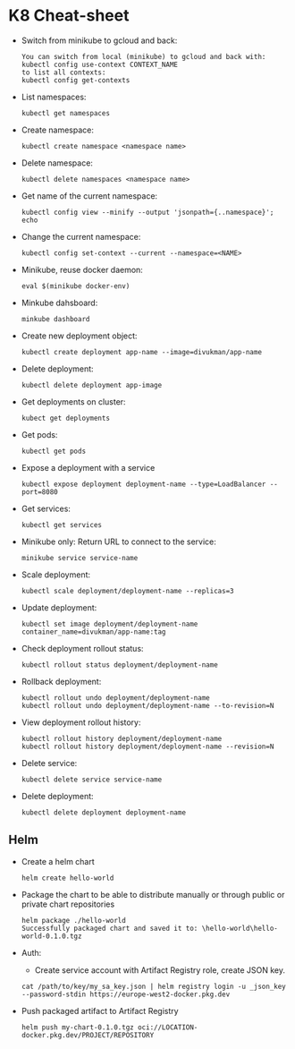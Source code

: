 # K8 Cheat-sheet

* Switch from minikube to gcloud and back:
    ```
    You can switch from local (minikube) to gcloud and back with:
    kubectl config use-context CONTEXT_NAME
    to list all contexts:
    kubectl config get-contexts
    ```

* List namespaces:
    ```
    kubectl get namespaces
    ```

* Create namespace:
    ```
    kubectl create namespace <namespace name>
    ```

* Delete namespace:
    ```
    kubectl delete namespaces <namespace name>    
    ```

* Get name of the current namespace:
    ```
    kubectl config view --minify --output 'jsonpath={..namespace}'; echo
    ```

* Change the current namespace:
    ```
    kubectl config set-context --current --namespace=<NAME>
    ```

* Minikube, reuse docker daemon:

    ```
    eval $(minikube docker-env)
    ``` 

* Minkube dahsboard:
    ```
    minkube dashboard
    ``` 

* Create new deployment object:
    ```
    kubectl create deployment app-name --image=divukman/app-name
    ```

* Delete deployment:
    ```
    kubectl delete deployment app-image
    ```

* Get deployments on cluster:
    ```
    kubect get deployments
    ```

* Get pods:
    ```
    kubectl get pods
    ```

* Expose a deployment with a service
    ```
    kubectl expose deployment deployment-name --type=LoadBalancer --port=8080
    ```

* Get services:
    ```
    kubectl get services
    ```

* Minikube only: Return URL to connect to the service:
    ```
    minikube service service-name
    ```

* Scale deployment:
    ```
    kubectl scale deployment/deployment-name --replicas=3
    ```

* Update deployment:
    ```
    kubectl set image deployment/deployment-name container_name=divukman/app-name:tag
    ```

* Check deployment rollout status:
    ```
    kubectl rollout status deployment/deployment-name
    ```
    
* Rollback deployment:
    ```
    kubectl rollout undo deployment/deployment-name
    kubectl rollout undo deployment/deployment-name --to-revision=N
    ```
    
* View deployment rollout history:
    ```
    kubectl rollout history deployment/deployment-name
    kubectl rollout history deployment/deployment-name --revision=N
    ```
    
* Delete service:
    ```
    kubectl delete service service-name
    ```

* Delete deployment:
    ```
    kubectl delete deployment deployment-name
    ```

## Helm


* Create a helm chart 
    ```
    helm create hello-world
    ```

* Package the chart to be able to distribute manually or through public or private chart repositories
    ```
    helm package ./hello-world
    Successfully packaged chart and saved it to: \hello-world\hello-world-0.1.0.tgz 
    ```

* Auth: 
   - Create service account with Artifact Registry role, create JSON key.
    ```
    cat /path/to/key/my_sa_key.json | helm registry login -u _json_key --password-stdin https://europe-west2-docker.pkg.dev
    ```

* Push packaged artifact to Artifact Registry 
    ```
    helm push my-chart-0.1.0.tgz oci://LOCATION-docker.pkg.dev/PROJECT/REPOSITORY
    ```

    
    



